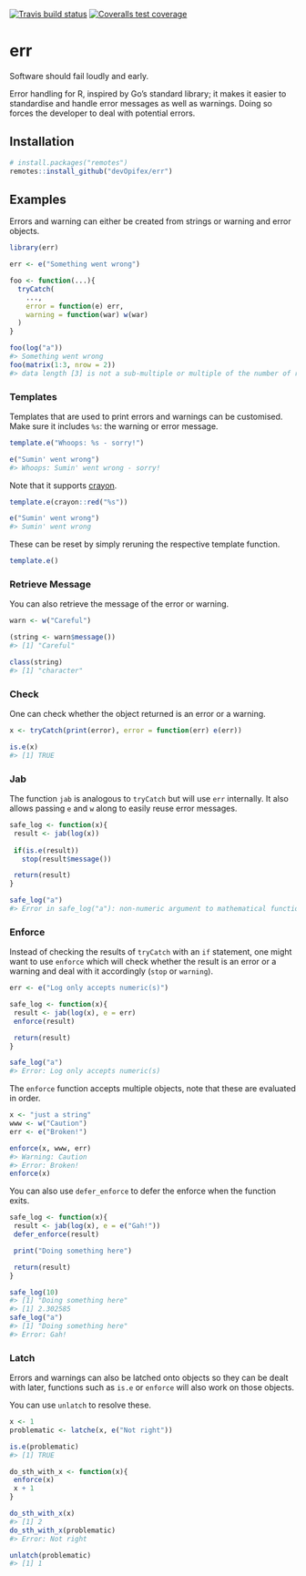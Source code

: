 
<!-- README.md is generated from README.Rmd. Please edit that file -->

<!-- badges: start -->

[![Travis build
status](https://travis-ci.com/devOpifex/err.svg?branch=master)](https://travis-ci.com/devOpifex/err)
[![Coveralls test
coverage](https://coveralls.io/repos/github/devOpifex/err/badge.svg)](https://coveralls.io/r/devOpifex/err?branch=master)
<!-- badges: end -->

# err

Software should fail loudly and early.

Error handling for R, inspired by Go’s standard library; it makes it
easier to standardise and handle error messages as well as warnings.
Doing so forces the developer to deal with potential errors.

## Installation

``` r
# install.packages("remotes")
remotes::install_github("devOpifex/err")
```

## Examples

Errors and warning can either be created from strings or warning and
error objects.

``` r
library(err)

err <- e("Something went wrong")

foo <- function(...){
  tryCatch(
    ..., 
    error = function(e) err, 
    warning = function(war) w(war) 
  )
}

foo(log("a"))
#> Something went wrong
foo(matrix(1:3, nrow = 2))
#> data length [3] is not a sub-multiple or multiple of the number of rows [2]
```

### Templates

Templates that are used to print errors and warnings can be customised.
Make sure it includes `%s`: the warning or error message.

``` r
template.e("Whoops: %s - sorry!")

e("Sumin' went wrong")
#> Whoops: Sumin' went wrong - sorry!
```

Note that it supports [crayon](http://github.com/r-lib/crayon).

``` r
template.e(crayon::red("%s"))

e("Sumin' went wrong")
#> Sumin' went wrong
```

These can be reset by simply reruning the respective template function.

``` r
template.e()
```

### Retrieve Message

You can also retrieve the message of the error or warning.

``` r
warn <- w("Careful")

(string <- warn$message())
#> [1] "Careful"

class(string)
#> [1] "character"
```

### Check

One can check whether the object returned is an error or a warning.

``` r
x <- tryCatch(print(error), error = function(err) e(err))

is.e(x)
#> [1] TRUE
```

### Jab

The function `jab` is analogous to `tryCatch` but will use `err`
internally. It also allows passing `e` and `w` along to easily reuse
error messages.

``` r
safe_log <- function(x){
 result <- jab(log(x))
 
 if(is.e(result))
   stop(result$message())

 return(result)
} 

safe_log("a")
#> Error in safe_log("a"): non-numeric argument to mathematical function
```

### Enforce

Instead of checking the results of `tryCatch` with an `if` statement,
one might want to use `enforce` which will check whether the result is
an error or a warning and deal with it accordingly (`stop` or
`warning`).

``` r
err <- e("Log only accepts numeric(s)")

safe_log <- function(x){
 result <- jab(log(x), e = err)
 enforce(result)

 return(result)
} 

safe_log("a")
#> Error: Log only accepts numeric(s)
```

The `enforce` function accepts multiple objects, note that these are
evaluated in order.

``` r
x <- "just a string"
www <- w("Caution")
err <- e("Broken!")

enforce(x, www, err)
#> Warning: Caution
#> Error: Broken!
enforce(x)
```

You can also use `defer_enforce` to defer the enforce when the function
exits.

``` r
safe_log <- function(x){
 result <- jab(log(x), e = e("Gah!"))
 defer_enforce(result)

 print("Doing something here")

 return(result)
} 

safe_log(10)
#> [1] "Doing something here"
#> [1] 2.302585
safe_log("a")
#> [1] "Doing something here"
#> Error: Gah!
```

### Latch

Errors and warnings can also be latched onto objects so they can be
dealt with later, functions such as `is.e` or `enforce` will also work
on those objects.

You can use `unlatch` to resolve these.

``` r
x <- 1
problematic <- latche(x, e("Not right"))

is.e(problematic)
#> [1] TRUE

do_sth_with_x <- function(x){
 enforce(x)
 x + 1
}

do_sth_with_x(x)
#> [1] 2
do_sth_with_x(problematic)
#> Error: Not right

unlatch(problematic)
#> [1] 1
```

